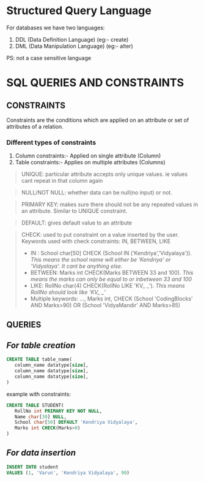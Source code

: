 # Structured Query Language

For databases we have two languages:

1. DDL (Data Definition Language) (eg:- create)
2. DML (Data Manipulation Language) (eg:- alter)

PS: not a case sensitive language

# SQL QUERIES AND CONSTRAINTS

## **CONSTRAINTS**

Constraints are the conditions which are applied on an attribute or set of attributes of a relation.

### Different types of constraints

1. Column constraints:- Applied on single attribute (Column)
2. Table constraints:- Applies on multiple attributes (Columns)

> UNIQUE: particular attribute accepts only unique values. ie values cant repeat in that column again

> NULL/NOT NULL: whether data can be null(no input) or not.

> PRIMARY KEY: makes sure there should not be any repeated values in an attribute. Similar to UNIQUE constraint.

> DEFAULT: gives default value to an attribute

> CHECK: used to put constraint on a value inserted by the user. Keywords used with check constraints: IN, BETWEEN, LIKE
>
> - IN : School char[50] CHECK (School IN ('Kendriya','Vidyalaya')). _This means the school name will either be 'Kendriya' or 'Vidyalaya'. It cant be anything else._
> - BETWEEN: Marks int CHECK(Marks BETWEEN 33 and 100). _This means the marks can only be equal to or inbetween 33 and 100_
> - LIKE: RollNo char(4) CHECK(RollNo LIKE 'KV\_ \_'). _This means RollNo should look like 'KV\_ \_'_
> - Multiple keywords: ..., Marks int, CHECK (School 'CodingBlocks' AND Marks>90) OR (School 'VidyaMandir' AND Marks>85)

## **QUERIES**

## _For table creation_

```sql
CREATE TABLE table_name(
   column_name datatype[size],
   column_name datatype[size],
   column_name datatype[size],
)
```

example with constraints:

```sql
CREATE TABLE STUDENT(
   RollNo int PRIMARY KEY NOT NULL,
   Name char[30] NULL,
   School char[50] DEFAULT 'Kendriya Vidyalaya',
   Marks int CHECK(Marks>0)
)
```

## _For data insertion_

```sql
INSERT INTO student
VALUES (1, 'Varun', 'Kendriya Vidyalaya', 90)
```
